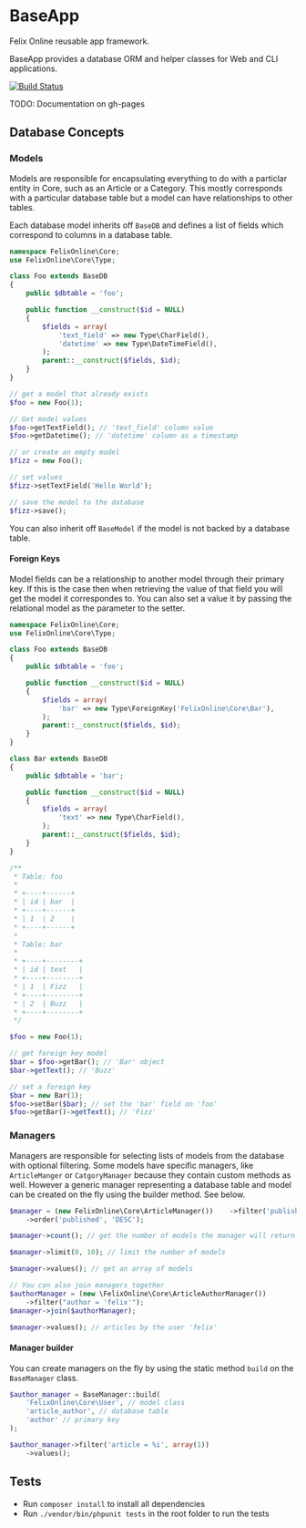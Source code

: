 # BaseApp

Felix Online reusable app framework.

BaseApp provides a database ORM and helper classes for Web and CLI applications.

[![Build Status](https://travis-ci.org/FelixOnline/BaseApp.png)](https://travis-ci.org/FelixOnline/BaseApp)

TODO: Documentation on gh-pages

## Database Concepts

### Models

Models are responsible for encapsulating everything to do with a particlar entity in Core, such as an Article or a Category. This mostly corresponds with a particular database table but a model can have relationships to other tables.

Each database model inherits off `BaseDB` and defines a list of fields which correspond to columns in a database table.

```php
namespace FelixOnline\Core;
use FelixOnline\Core\Type;

class Foo extends BaseDB
{
    public $dbtable = 'foo';

    public function __construct($id = NULL)
    {
        $fields = array(
            'text_field' => new Type\CharField(),
            'datetime' => new Type\DateTimeField(),
        );
        parent::__construct($fields, $id);
    }
}

// get a model that already exists
$foo = new Foo(1);

// Get model values
$foo->getTextField(); // 'text_field' column value
$foo->getDatetime(); // 'datetime' column as a timestamp

// or create an empty model
$fizz = new Foo();

// set values
$fizz->setTextField('Hello World');

// save the model to the database
$fizz->save();
```

You can also inherit off `BaseModel` if the model is not backed by a database table.

#### Foreign Keys

Model fields can be a relationship to another model through their primary key. If this is the case then when retrieving the value of that field you will get the model it correspondes to. You can also set a value it by passing the relational model as the parameter to the setter.

```php
namespace FelixOnline\Core;
use FelixOnline\Core\Type;

class Foo extends BaseDB
{
    public $dbtable = 'foo';

    public function __construct($id = NULL)
    {
        $fields = array(
            'bar' => new Type\ForeignKey('FelixOnline\Core\Bar'),
        );
        parent::__construct($fields, $id);
    }
}

class Bar extends BaseDB
{
    public $dbtable = 'bar';

    public function __construct($id = NULL)
    {
        $fields = array(
            'text' => new Type\CharField(),
        );
        parent::__construct($fields, $id);
    }
}

/**
 * Table: foo
 *
 * +----+------+
 * | id | bar  |
 * +----+------+
 * | 1  | 2    |
 * +----+------+
 *
 * Table: bar
 *
 * +----+--------+
 * | id | text   |
 * +----+--------+
 * | 1  | Fizz   |
 * +----+--------+
 * | 2  | Buzz   |
 * +----+--------+
 */

$foo = new Foo(1);

// get foreign key model
$bar = $foo->getBar(); // 'Bar' object
$bar->getText(); // 'Buzz'

// set a foreign key
$bar = new Bar(1);
$foo->setBar($bar); // set the 'bar' field on 'foo'
$foo->getBar()->getText(); // 'Fizz'
```

### Managers

Managers are responsible for selecting lists of models from the database with optional filtering. Some models have specific managers, like `ArticleManger` or `CatgoryManager` because they contain custom methods as well. However a generic manager representing a database table and model can be created on the fly using the builder method. See below.

```php
$manager = (new FelixOnline\Core\ArticleManager())    ->filter('published < NOW()')
    ->order('published', 'DESC');

$manager->count(); // get the number of models the manager will return

$manager->limit(0, 10); // limit the number of models

$manager->values(); // get an array of models

// You can also join managers together
$authorManager = (new \FelixOnline\Core\ArticleAuthorManager())
    ->filter("author = 'felix'");
$manager->join($authorManager);

$manager->values(); // articles by the user 'felix'
```

#### Manager builder

You can create managers on the fly by using the static method `build` on the `BaseManager` class.

```php
$author_manager = BaseManager::build(
    'FelixOnline\Core\User', // model class
    'article_author', // database table
    'author' // primary key
);

$author_manager->filter('article = %i', array(1))
    ->values();
```


## Tests

* Run `composer install` to install all dependencies
* Run `./vendor/bin/phpunit tests` in the root folder to run the tests
